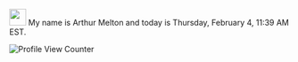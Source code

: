 <img src="https://emojis.slackmojis.com/emojis/images/1531849430/4246/blob-sunglasses.gif?1531849430" width="30"/> My name is Arthur Melton and today is Thursday, February 4, 11:39 AM EST.

![Profile View Counter](https://komarev.com/ghpvc/?username=AMTitan)